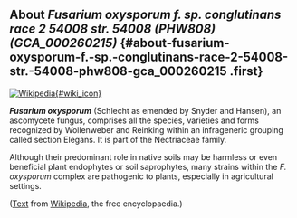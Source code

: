 About *Fusarium oxysporum f. sp. conglutinans race 2 54008 str. 54008 (PHW808) (GCA\_000260215)* {#about-fusarium-oxysporum-f.-sp.-conglutinans-race-2-54008-str.-54008-phw808-gca_000260215 .first}
------------------------------------------------------------------------------------------------

[![Wikipedia](/img/wikipedia_logo_v2_en.png){#wiki_icon}](http://en.wikipedia.org/wiki/Fusarium_oxysporum)

***Fusarium oxysporum*** (Schlecht as emended by Snyder and Hansen), an
ascomycete fungus, comprises all the species, varieties and forms
recognized by Wollenweber and Reinking within an infrageneric grouping
called section Elegans. It is part of the Nectriaceae family.

Although their predominant role in native soils may be harmless or even
beneficial plant endophytes or soil saprophytes, many strains within the
*F. oxysporum* complex are pathogenic to plants, especially in
agricultural settings.

([Text](http://en.wikipedia.org/wiki/Fusarium_oxysporum) from
[Wikipedia](http://en.wikipedia.org/), the free encyclopaedia.)
